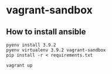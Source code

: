 # vagrant-sandbox

## How to install ansible

```
pyenv install 3.9.2
pyenv virtualenv 3.9.2 vagrant-sandbox
pip install -r < requirements.txt

vagrant up
```
